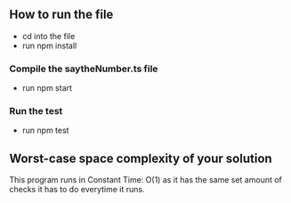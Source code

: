 ## How to run the file

- cd into the file
- run npm install

### Compile the saytheNumber.ts file

- run npm start

### Run the test

- run npm test

## Worst-case space complexity of your solution

This program runs in Constant Time: O(1) as it has the same set amount of checks it has to do everytime it runs.
